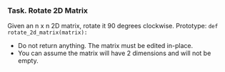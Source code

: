 ### Task. Rotate 2D Matrix

Given an n x n 2D matrix, rotate it 90 degrees clockwise.
Prototype: `def rotate_2d_matrix(matrix):`

- Do not return anything. The matrix must be edited in-place.
- You can assume the matrix will have 2 dimensions and will not be empty.
